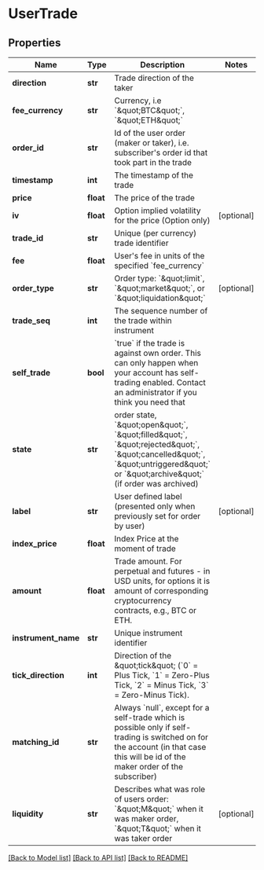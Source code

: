 # UserTrade

## Properties
Name | Type | Description | Notes
------------ | ------------- | ------------- | -------------
**direction** | **str** | Trade direction of the taker | 
**fee_currency** | **str** | Currency, i.e &#x60;\&quot;BTC\&quot;&#x60;, &#x60;\&quot;ETH\&quot;&#x60; | 
**order_id** | **str** | Id of the user order (maker or taker), i.e. subscriber&#39;s order id that took part in the trade | 
**timestamp** | **int** | The timestamp of the trade | 
**price** | **float** | The price of the trade | 
**iv** | **float** | Option implied volatility for the price (Option only) | [optional] 
**trade_id** | **str** | Unique (per currency) trade identifier | 
**fee** | **float** | User&#39;s fee in units of the specified &#x60;fee_currency&#x60; | 
**order_type** | **str** | Order type: &#x60;\&quot;limit&#x60;, &#x60;\&quot;market\&quot;&#x60;, or &#x60;\&quot;liquidation\&quot;&#x60; | [optional] 
**trade_seq** | **int** | The sequence number of the trade within instrument | 
**self_trade** | **bool** | &#x60;true&#x60; if the trade is against own order. This can only happen when your account has self-trading enabled. Contact an administrator if you think you need that | 
**state** | **str** | order state, &#x60;\&quot;open\&quot;&#x60;, &#x60;\&quot;filled\&quot;&#x60;, &#x60;\&quot;rejected\&quot;&#x60;, &#x60;\&quot;cancelled\&quot;&#x60;, &#x60;\&quot;untriggered\&quot;&#x60; or &#x60;\&quot;archive\&quot;&#x60; (if order was archived) | 
**label** | **str** | User defined label (presented only when previously set for order by user) | [optional] 
**index_price** | **float** | Index Price at the moment of trade | 
**amount** | **float** | Trade amount. For perpetual and futures - in USD units, for options it is amount of corresponding cryptocurrency contracts, e.g., BTC or ETH. | 
**instrument_name** | **str** | Unique instrument identifier | 
**tick_direction** | **int** | Direction of the \&quot;tick\&quot; (&#x60;0&#x60; &#x3D; Plus Tick, &#x60;1&#x60; &#x3D; Zero-Plus Tick, &#x60;2&#x60; &#x3D; Minus Tick, &#x60;3&#x60; &#x3D; Zero-Minus Tick). | 
**matching_id** | **str** | Always &#x60;null&#x60;, except for a self-trade which is possible only if self-trading is switched on for the account (in that case this will be id of the maker order of the subscriber) | 
**liquidity** | **str** | Describes what was role of users order: &#x60;\&quot;M\&quot;&#x60; when it was maker order, &#x60;\&quot;T\&quot;&#x60; when it was taker order | [optional] 

[[Back to Model list]](../README.md#documentation-for-models) [[Back to API list]](../README.md#documentation-for-api-endpoints) [[Back to README]](../README.md)


